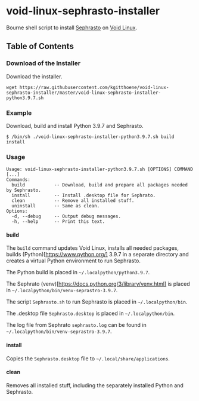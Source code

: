 # void-linux-sephrasto-installer
Bourne shell script to install [Sephrasto](https://github.com/Aeolitus/Sephrasto) on [Void Linux](https://voidlinux.org/).

## Table of Contents

### Download of the Installer
Download the installer.
```
wget https://raw.githubusercontent.com/kgitthoene/void-linux-sephrasto-installer/master/void-linux-sephrasto-installer-python3.9.7.sh
```

### Example

Download, build and install Python 3.9.7 and Sephrasto.

```
$ /bin/sh ./void-linux-sephrasto-installer-python3.9.7.sh build install
```

### Usage

```
Usage: void-linux-sephrasto-installer-python3.9.7.sh [OPTIONS] COMMAND [...]
Commands:
  build           -- Download, build and prepare all packages needed by Sephrasto.
  install         -- Install .desktop file for Sephrato.
  clean           -- Remove all installed stuff.
  uninstall       -- Same as clean.
Options:
  -d, --debug     -- Output debug messages.
  -h, --help      -- Print this text.
```

#### build

The `build` command updates Void Linux, installs all needed packages, builds (Python)[https://www.python.org/] 3.9.7 in a separate directory and creates a virtual Python environment to run Sephrasto.

The Python build is placed in `~/.localpython/python3.9.7`.

The Sephrato (venv)[https://docs.python.org/3/library/venv.html] is placed in `~/.localpython/bin/venv-seprastro-3.9.7`.

The script `Sephrasto.sh` to run Sephrasto is placed in `~/.localpython/bin`.

The .desktop file `Sephrasto.desktop` is placed in `~/.localpython/bin`.

The log file from Sephrato `sephrasto.log` can be found in `~/.localpython/bin/venv-seprastro-3.9.7`.

#### install

Copies the `Sephrasto.desktop` file to `~/.local/share/applications`.

#### clean

Removes all installed stuff, including the separately installed Python and Sephrasto.

